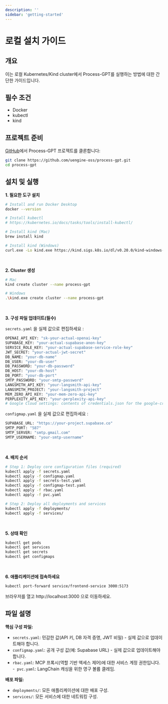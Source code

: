 ```yaml
---
description: ''
sidebar: 'getting-started'
---
```


# 로컬 설치 가이드

## 개요
이는 로컬 Kubernetes/Kind cluster에서 Process-GPT를 실행하는 방법에 대한 간단한 가이드입니다.

## 필수 조건
- Docker
- kubectl
- kind


## 프로젝트 준비
[GitHub](https://github.com/uengine-oss/process-gpt)에서 Process-GPT 프로젝트를 클론합니다:
```sh
git clone https://github.com/uengine-oss/process-gpt.git
cd process-gpt
```


## 설치 및 실행

**1. 필요한 도구 설치**

```sh
# Install and run Docker Desktop
docker --version

# Install kubectl
# https://kubernetes.io/docs/tasks/tools/install-kubectl/

# Install kind (Mac)
brew install kind

# Install kind (Windows)
curl.exe -Lo kind.exe https://kind.sigs.k8s.io/dl/v0.20.0/kind-windows-amd64
```

<br>

**2. Cluster 생성**

```sh
# Mac
kind create cluster --name process-gpt

# Windows
.\kind.exe create cluster --name process-gpt
```

<br>

**3. 구성 파일 업데이트(필수)**

`secrets.yaml` 을 실제 값으로 편집하세요 :

```sh
OPENAI_API_KEY: "sk-your-actual-openai-key"
SUPABASE_KEY: "your-actual-supabase-anon-key"
SERVICE_ROLE_KEY: "your-actual-supabase-service-role-key"
JWT_SECRET: "your-actual-jwt-secret"
DB_NAME: "your-db-name"
DB_USER: "your-db-user"
DB_PASSWORD: "your-db-password"
DB_HOST: "your-db-host"
DB_PORT: "your-db-port"
SMTP_PASSWORD: "your-smtp-password"
LANGSMITH_API_KEY: "your-langsmith-api-key"
LANGSMITH_PROJECT: "your-langsmith-project"
MEM_ZERO_API_KEY: "your-mem-zero-api-key"
PERPLEXITY_API_KEY: "your-perplexity-api-key"
# Google Cloud settings: contents of credentials.json for the google-credentials secret
```

`configmap.yaml` 을 실제 값으로 편집하세요 :

```sh
SUPABASE_URL: "https://your-project.supabase.co"
SMTP_PORT: "587"
SMTP_SERVER: "smtp.gmail.com"
SMTP_USERNAME: "your-smtp-username"
```

<br>

**4. 배치 순서**

```sh
# Step 1: Deploy core configuration files (required)
kubectl apply -f secrets.yaml
kubectl apply -f configmap.yaml
kubectl apply -f secrets-test.yaml
kubectl apply -f configmap-test.yaml
kubectl apply -f rbac.yaml
kubectl apply -f pvc.yaml

# Step 2: Deploy all deployments and services
kubectl apply -f deployments/
kubectl apply -f services/
```

<br>

**5. 상태 확인**

```sh
kubectl get pods
kubectl get services
kubectl get secrets
kubectl get configmaps
```

<br>

**6. 애플리케이션에 접속하세요**

```sh
kubectl port-forward service/frontend-service 3000:5173
```

브라우저를 열고 http://localhost:3000 으로 이동하세요.


## 파일 설명

**핵심 구성 파일:**

- `secrets.yaml`: 민감한 값(API 키, DB 자격 증명, JWT 비밀) - 실제 값으로 업데이트해야 합니다.
- `configmap.yaml`: 공개 구성 값(예: Supabase URL) - 실제 값으로 업데이트해야 합니다.
- `rbac.yaml`: MCP 프록시(역할 기반 액세스 제어)에 대한 서비스 계정 권한입니다.
-` pvc.yaml`: LangChain 캐싱을 위한 영구 볼륨 클레임.

**배포  파일:**

- `deployments/`: 모든 애플리케이션에 대한 배포 구성.
- `services/`: 모든 서비스에 대한 네트워킹 구성.